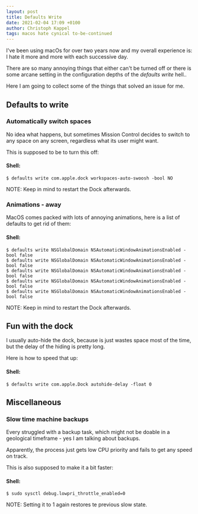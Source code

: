 ```yaml
---
layout: post
title: Defaults Write
date: 2021-02-04 17:09 +0100
author: Christoph Kappel
tags: macos hate cynical to-be-continued
---
```

I've been using macOs for over two years now and my overall experience is: I hate it more and more
with each successive day.

There are so many annoying things that either can't be turned off or there is some arcane setting in
the configuration depths of the _defaults write_ hell..

Here I am going to collect some of the things that solved an issue for me.

## Defaults to write

### Automatically switch spaces

No idea what happens, but sometimes Mission Control decides to switch to any space on any screen,
regardless what its user might want.

This is supposed to be to turn this off:

#### **Shell:**
```shell
$ defaults write com.apple.dock workspaces-auto-swoosh -bool NO
```

NOTE: Keep in mind to restart the Dock afterwards.

### Animations - away

MacOS comes packed with lots of annoying animations, here is a list of defaults to get rid of them:

#### **Shell:**
```shell
$ defaults write NSGlobalDomain NSAutomaticWindowAnimationsEnabled -bool false
$ defaults write NSGlobalDomain NSAutomaticWindowAnimationsEnabled -bool false
$ defaults write NSGlobalDomain NSAutomaticWindowAnimationsEnabled -bool false
$ defaults write NSGlobalDomain NSAutomaticWindowAnimationsEnabled -bool false
$ defaults write NSGlobalDomain NSAutomaticWindowAnimationsEnabled -bool false
```

NOTE: Keep in mind to restart the Dock afterwards.

## Fun with the dock

I usually auto-hide the dock, because is just wastes space most of the time, but the delay of the
hiding is pretty long.

Here is how to speed that up:

#### **Shell:**
```shell
$ defaults write com.apple.Dock autohide-delay -float 0
```

## Miscellaneous


### Slow time machine backups

Every struggled with a backup task, which might not be doable in a geological timeframe - yes I am
talking about backups.

Apparently, the process just gets low CPU priority and fails to get any speed on track.

This is also supposed to make it a bit faster:

#### **Shell:**
```shell
$ sudo sysctl debug.lowpri_throttle_enabled=0
```

NOTE: Setting it to 1 again restores te previous slow state.